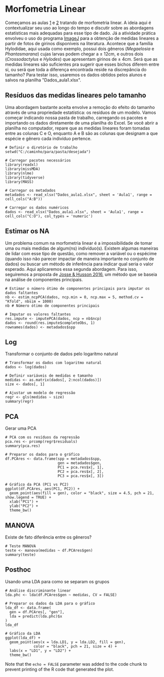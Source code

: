 # Morfometria Linear 
Começamos as aulas [1](Aula%201.pdf) e [2](Aula%202.pdf) tratando de morfometria linear. A ideia aqui é contextualizar seu uso ao longo do tempo e discutir sobre as abordagens estatísticas mais adequadas para esse tipo de dado. Já a atividade prática envolveu o uso do programa [ImageJ](https://imagej.net/software/fiji/downloads) para a obtenção de medidas lineares a partir de fotos de girinos disponíveis na literatura. Acontece que a família Hylodidae, aqui usada como exemplo, possui dois gêneros (_Megaelosia_ e _Phantasmarana_) cujas larvas podem chegar a ± 12cm, e outros dois (_Crossodactylus_ e _Hylodes_) que apresentam girinos de ± 4cm. Será que as medidas lineares são suficientes pra sugerir que esses bichos diferem entre si, ou será que toda a diferença encontrada reside na discrepância do tamanho?
Para testar isso, usaremos os dados obtidos pelos alunos e salvos na planilha "Dados_aula1.xlsx". 

## Resíduos das medidas lineares pelo tamanho
Uma abordagem bastante aceita envolve a remoção do efeito do tamanho através de uma propriedade estatística: os resíduos de um modelo. Vamos começar indicando nossa pasta de trabalho, carregando os pacotes e importando os dados diretamente de uma planilha do Excel. Se você abrir a planilha no computador, repare que as medidas lineares foram tomadas entre as colunas C e O, enquanto A e B são as colunas que designam a que espécie e gênero cada indivíduo pertence. 

```{r data}
# Definir o diretório de trabalho
setwd("C:/caminho/para/pasta/desejada")

# Carregar pacotes necessários
library(readxl)
library(missMDA)
library(nlme)
library(tidyverse)
library(MASS)

# Carregar os metadados
metadados <- read_xlsx("Dados_aula1.xlsx", sheet = 'Aula1', range = cell_cols("A:B"))

# Carregar os dados numéricos
dados <- read_xlsx("Dados_aula1.xlsx", sheet = 'Aula1', range = cell_cols("C:O"), col_types = 'numeric')
```

## Estimar os NA
Um problema comum na morfometria linear é a impossibilidade de tomar uma ou mais medidas de algum(ns) indivíduo(s). Existem algumas maneiras de lidar com esse tipo de questão, como remover a variável ou o espécime (quando isso não parecer impactar de maneira importante no conjunto de dados) ou buscar um método de inferência para indicar qual seria o valor esperado. Aqui aplicaremos essa segunda abordagem. Para isso, seguiremos a proposta de [Josse & Husson 2016](https://doi.org/10.18637/jss.v070.i01), um método que se baseia na análise de componentes principais. 

```{r missMDA, echo=FALSE, eval=FALSE}
# Estimar o número ótimo de componentes principais para imputar os dados faltantes
nb <- estim_ncpPCA(dados, ncp.min = 0, ncp.max = 5, method.cv = "Kfold", nbsim = 1000)
nb # Número ótimo de componentes principais

# Imputar os valores faltantes
res.impute <- imputePCA(dados, ncp = nb$ncp)
dados <- round(res.impute$completeObs, 1)
rownames(dados) <- metadados$spp
```

## Log

Transformar o conjunto de dados pelo logarítmo natural

```{r data_v2, echo=FALSE, eval=TRUE}
# Transformar os dados com logaritmo natural
dados <- log(dados)

# Definir variáveis de medidas e tamanho
medidas <- as.matrix(dados[, 2:ncol(dados)])
size <- dados[, 1]

# Ajustar um modelo de regressão
regr <- gls(medidas ~ size)
summary(regr)
```


## PCA

Gerar uma PCA

```{r pca, echo=FALSE}
# PCA com os resíduos da regressão
pca.res <- prcomp(regr$residuals)
summary(pca.res)

# Preparar os dados para o gráfico
df.PCAres <- data.frame(spp = metadados$spp, 
                        gen = metadados$gen, 
                        PC1 = pca.res$x[, 1], 
                        PC2 = pca.res$x[, 2], 
                        PC3 = pca.res$x[, 3])

# Gráfico da PCA (PC1 vs PC2)
ggplot(df.PCAres, aes(PC1, PC2)) +
  geom_point(aes(fill = gen), color = "black", size = 4.5, pch = 21, show.legend = TRUE) +
  xlab("PC1") +
  ylab("PC2") +
  theme_bw()
```


## MANOVA

Existe de fato diferência entre os gêneros?

```{r teste, echo=FALSE}
# Teste MANOVA
teste <- manova(medidas ~ df.PCAres$gen)
summary(teste)
```


## Posthoc

Usando uma LDA para como se separam os grupos

```{r posthoc, echo=FALSE}
# Análise discriminante linear
lda.phc <- lda(df.PCAres$gen ~ medidas, CV = FALSE)

# Preparar os dados da LDA para o gráfico
lda_df <- data.frame(
  gen = df.PCAres[, "gen"],
  lda = predict(lda.phc)$x
)
lda_df

# Gráfico da LDA
ggplot(lda_df) +
  geom_point(aes(x = lda.LD1, y = lda.LD2, fill = gen), 
             color = "black", pch = 21, size = 4) +
  labs(x = "LD1", y = "LD2") +
  theme_bw()
```

Note that the `echo = FALSE` parameter was added to the code chunk to prevent printing of the R code that generated the plot.
